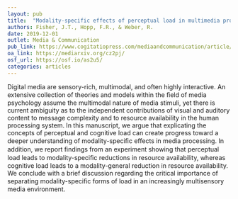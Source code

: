 ```yaml
---
layout: pub
title:  "Modality-specific effects of perceptual load in multimedia processing"
authors: Fisher, J.T., Hopp, F.R., & Weber, R.
date: 2019-12-01
outlet: Media & Communication
pub_link: https://www.cogitatiopress.com/mediaandcommunication/article/view/2388 
oa_link: https://mediarxiv.org/cz2pj/
osf_url: https://osf.io/as2u5/
categories: articles
---
```


Digital media are sensory-rich, multimodal, and often highly interactive. An extensive collection of theories and models within the ﬁeld of media psychology assume the multimodal nature of media stimuli, yet there is current ambiguity as to the independent contributions of visual and auditory content to message complexity and to resource availability in the human processing system. In this manuscript, we argue that explicating the concepts of perceptual and cognitive load can create progress toward a deeper understanding of modality-speciﬁc effects in media processing. In addition, we report ﬁndings from an experiment showing that perceptual load leads to modality-speciﬁc reductions in resource availability, whereas cognitive load leads to a modality-general reduction in resource availability. We conclude with a brief discussion regarding the critical importance of separating modality-speciﬁc forms of load in an increasingly multisensory media environment.